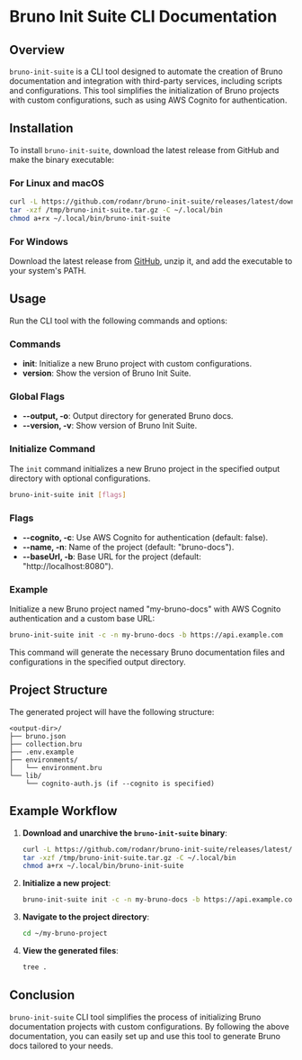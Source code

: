 
# Bruno Init Suite CLI Documentation

## Overview

`bruno-init-suite` is a CLI tool designed to automate the creation of Bruno documentation and integration with third-party services, including scripts and configurations. This tool simplifies the initialization of Bruno projects with custom configurations, such as using AWS Cognito for authentication.

## Installation

To install `bruno-init-suite`, download the latest release from GitHub and make the binary executable:

### For Linux and macOS

```sh
curl -L https://github.com/rodanr/bruno-init-suite/releases/latest/download/bruno-init-suite-linux-amd64.tar.gz -o /tmp/bruno-init-suite.tar.gz
tar -xzf /tmp/bruno-init-suite.tar.gz -C ~/.local/bin
chmod a+rx ~/.local/bin/bruno-init-suite
```

### For Windows

Download the latest release from [GitHub](https://github.com/rodanr/bruno-init-suite/releases/latest/download/bruno-init-suite-windows-amd64.exe.zip), unzip it, and add the executable to your system's PATH.

## Usage

Run the CLI tool with the following commands and options:

### Commands

- **init**: Initialize a new Bruno project with custom configurations.
- **version**: Show the version of Bruno Init Suite.

### Global Flags

- **--output, -o**: Output directory for generated Bruno docs.
- **--version, -v**: Show version of Bruno Init Suite.

### Initialize Command

The `init` command initializes a new Bruno project in the specified output directory with optional configurations.

```sh
bruno-init-suite init [flags]
```

### Flags

- **--cognito, -c**: Use AWS Cognito for authentication (default: false).
- **--name, -n**: Name of the project (default: "bruno-docs").
- **--baseUrl, -b**: Base URL for the project (default: "http://localhost:8080").

### Example

Initialize a new Bruno project named "my-bruno-docs" with AWS Cognito authentication and a custom base URL:

```sh
bruno-init-suite init -c -n my-bruno-docs -b https://api.example.com
```

This command will generate the necessary Bruno documentation files and configurations in the specified output directory.

## Project Structure

The generated project will have the following structure:

```
<output-dir>/
├── bruno.json
├── collection.bru
├── .env.example
├── environments/
│   └── environment.bru
└── lib/
    └── cognito-auth.js (if --cognito is specified)
```

## Example Workflow

1. **Download and unarchive the `bruno-init-suite` binary**:

    ```sh
    curl -L https://github.com/rodanr/bruno-init-suite/releases/latest/download/bruno-init-suite-linux-amd64.tar.gz -o /tmp/bruno-init-suite.tar.gz
    tar -xzf /tmp/bruno-init-suite.tar.gz -C ~/.local/bin
    chmod a+rx ~/.local/bin/bruno-init-suite
    ```

2. **Initialize a new project**:

    ```sh
    bruno-init-suite init -c -n my-bruno-docs -b https://api.example.com -o ~/my-bruno-project
    ```

3. **Navigate to the project directory**:

    ```sh
    cd ~/my-bruno-project
    ```

4. **View the generated files**:

    ```sh
    tree .
    ```

## Conclusion

`bruno-init-suite` CLI tool simplifies the process of initializing Bruno documentation projects with custom configurations. By following the above documentation, you can easily set up and use this tool to generate Bruno docs tailored to your needs.
